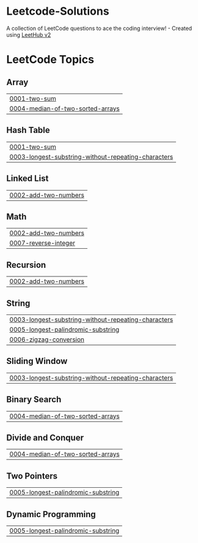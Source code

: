 # Leetcode-Solutions
A collection of LeetCode questions to ace the coding interview! - Created using [LeetHub v2](https://github.com/arunbhardwaj/LeetHub-2.0)

<!---LeetCode Topics Start-->
# LeetCode Topics
## Array
|  |
| ------- |
| [0001-two-sum](https://github.com/iamvishwa007/Leetcode-Solutions/tree/master/0001-two-sum) |
| [0004-median-of-two-sorted-arrays](https://github.com/iamvishwa007/Leetcode-Solutions/tree/master/0004-median-of-two-sorted-arrays) |
## Hash Table
|  |
| ------- |
| [0001-two-sum](https://github.com/iamvishwa007/Leetcode-Solutions/tree/master/0001-two-sum) |
| [0003-longest-substring-without-repeating-characters](https://github.com/iamvishwa007/Leetcode-Solutions/tree/master/0003-longest-substring-without-repeating-characters) |
## Linked List
|  |
| ------- |
| [0002-add-two-numbers](https://github.com/iamvishwa007/Leetcode-Solutions/tree/master/0002-add-two-numbers) |
## Math
|  |
| ------- |
| [0002-add-two-numbers](https://github.com/iamvishwa007/Leetcode-Solutions/tree/master/0002-add-two-numbers) |
| [0007-reverse-integer](https://github.com/iamvishwa007/Leetcode-Solutions/tree/master/0007-reverse-integer) |
## Recursion
|  |
| ------- |
| [0002-add-two-numbers](https://github.com/iamvishwa007/Leetcode-Solutions/tree/master/0002-add-two-numbers) |
## String
|  |
| ------- |
| [0003-longest-substring-without-repeating-characters](https://github.com/iamvishwa007/Leetcode-Solutions/tree/master/0003-longest-substring-without-repeating-characters) |
| [0005-longest-palindromic-substring](https://github.com/iamvishwa007/Leetcode-Solutions/tree/master/0005-longest-palindromic-substring) |
| [0006-zigzag-conversion](https://github.com/iamvishwa007/Leetcode-Solutions/tree/master/0006-zigzag-conversion) |
## Sliding Window
|  |
| ------- |
| [0003-longest-substring-without-repeating-characters](https://github.com/iamvishwa007/Leetcode-Solutions/tree/master/0003-longest-substring-without-repeating-characters) |
## Binary Search
|  |
| ------- |
| [0004-median-of-two-sorted-arrays](https://github.com/iamvishwa007/Leetcode-Solutions/tree/master/0004-median-of-two-sorted-arrays) |
## Divide and Conquer
|  |
| ------- |
| [0004-median-of-two-sorted-arrays](https://github.com/iamvishwa007/Leetcode-Solutions/tree/master/0004-median-of-two-sorted-arrays) |
## Two Pointers
|  |
| ------- |
| [0005-longest-palindromic-substring](https://github.com/iamvishwa007/Leetcode-Solutions/tree/master/0005-longest-palindromic-substring) |
## Dynamic Programming
|  |
| ------- |
| [0005-longest-palindromic-substring](https://github.com/iamvishwa007/Leetcode-Solutions/tree/master/0005-longest-palindromic-substring) |
<!---LeetCode Topics End-->